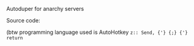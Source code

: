 Autoduper for anarchy servers

Source code:

(btw programming language used is AutoHotkey
`z::
Send, {'} {;} {'}
return`
 
